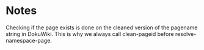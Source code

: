 # Notes

Checking if the page exists is done on the cleaned version of the pagename string in DokuWiki. This is why we always call clean-pageid before resolve-namespace-page. 
